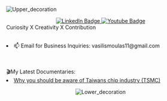 
![Upper_decoration](https://github.com/vasilismoulas/vasilismoulas/assets/80159699/bdf3a1b0-2486-4617-92a7-ef47405f1d9f)

<div id="header" align="center">

  <div id="badges">
  <a href="www.linkedin.com/in/vasileios-moulas-84ba43256">
    <img src="https://img.shields.io/badge/LinkedIn-blue?style=for-the-badge&logo=linkedin&logoColor=white" alt="LinkedIn Badge"/>
  </a>
  <a href="www.youtube.com/@vasilismoulas">
    <img src="https://img.shields.io/badge/YouTube-red?style=for-the-badge&logo=youtube&logoColor=white" alt="Youtube Badge"/>
  </a>
</div>
</div>
Curiosity X Creativity X Contribution
<p></p>
<br>
<div>
<ui>
  <li>📫 Email for Business Inquiries: vasilismoulas11@gmail.com</li>
<!--   <li>🎬 YouTube Channel: <a href="www.youtube.com/@vasilismoulas">Vasilis Moulas</a></li> -->
</ui>
</div>
<p>
<br>
<div>
  🎬My Latest Documentaries: 
<ui>
  <li><a href="https://www.youtube.com/watch?v=_sV6ICeZ2no&t=1s">Why you should be aware of Taiwans chip industry (TSMC)</a></li>
</ui>
</div>
<div> 

</div>
<div id="footer" align="center">
   
![Lower_decoration](https://github.com/vasilismoulas/vasilismoulas/assets/80159699/7d79ed6b-3386-4c4d-8991-aacb3701e967)

</div>

